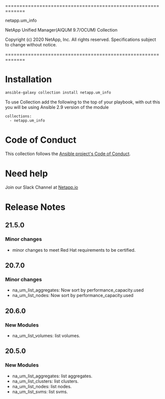 =============================================================

 netapp.um_info

 NetApp Unified Manager(AIQUM 9.7/OCUM) Collection

 Copyright (c) 2020 NetApp, Inc. All rights reserved.
 Specifications subject to change without notice.

=============================================================
# Installation
```bash
ansible-galaxy collection install netapp.um_info
```
To use Collection add the following to the top of your playbook, with out this you will be using Ansible 2.9 version of the module
```
collections:
  - netapp.um_info
```

# Code of Conduct
This collection follows the [Ansible project's Code of Conduct](https://docs.ansible.com/ansible/devel/community/code_of_conduct.html).

# Need help
Join our Slack Channel at [Netapp.io](http://netapp.io/slack)

# Release Notes

## 21.5.0

### Minor changes
- minor changes to meet Red Hat requirements to be certified.

## 20.7.0

### Minor changes
- na_um_list_aggregates: Now sort by performance_capacity.used
- na_um_list_nodes: Now sort by performance_capacity.used

## 20.6.0

### New Modules
- na_um_list_volumes: list volumes.

## 20.5.0

### New Modules
- na_um_list_aggregates: list aggregates.
- na_um_list_clusters: list clusters.
- na_um_list_nodes: list nodes.
- na_um_list_svms: list svms.
